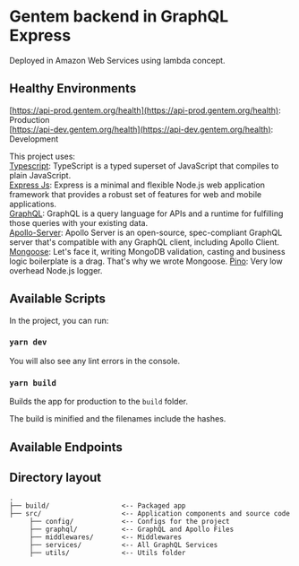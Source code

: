 # Gentem backend in GraphQL Express

Deployed in Amazon Web Services using lambda concept.

## Healthy Environments
[https://api-prod.gentem.org/health](https://api-prod.gentem.org/health): Production<br />
[https://api-dev.gentem.org/health](https://api-dev.gentem.org/health): Development

This project uses:<br />
[Typescript](https://www.typescriptlang.org/): TypeScript is a typed superset of JavaScript that compiles to plain JavaScript.<br />
[Express Js](https://www.express.com/): Express is a minimal and flexible Node.js web application framework that provides a robust set of features for web and mobile applications.<br />
[GraphQL](https://graphql.org/): GraphQL is a query language for APIs and a runtime for fulfilling those queries with your existing data.<br />
[Apollo-Server](https://www.apollographql.com/docs/apollo-server/): Apollo Server is an open-source, spec-compliant GraphQL server that's compatible with any GraphQL client, including Apollo Client.
[Mongoose](https://mongoosejs.com/): Let's face it, writing MongoDB validation, casting and business logic boilerplate is a drag. That's why we wrote Mongoose.
[Pino](https://github.com/pinojs/pino): Very low overhead Node.js logger.

## Available Scripts

In the project, you can run:

### `yarn dev`

You will also see any lint errors in the console.

### `yarn build`

Builds the app for production to the `build` folder.<br />

The build is minified and the filenames include the hashes.<br />

## Available Endpoints

## Directory layout

```
.
├── build/                  <-- Packaged app
├── src/                    <-- Application components and source code
     ├── config/            <-- Configs for the project
     ├── graphql/           <-- GraphQL and Apollo Files
     ├── middlewares/       <-- Middlewares
     ├── services/          <-- All GraphQL Services
     ├── utils/             <-- Utils folder
```
